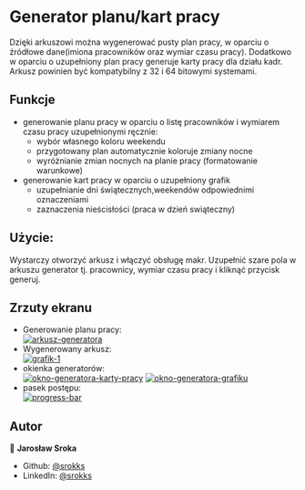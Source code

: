 
# Generator planu/kart pracy

Dzięki arkuszowi można wygenerować pusty plan pracy, w oparciu o źródłowe dane(imiona pracowników oraz wymiar czasu pracy). Dodatkowo w oparciu o uzupełniony plan pracy generuje karty pracy dla działu kadr. Arkusz powinien być kompatybilny z 32 i 64 bitowymi systemami.

 ## Funkcje  
- generowanie planu pracy w oparciu o listę pracowników i wymiarem czasu pracy uzupełnionymi ręcznie:
   - wybór własnego koloru weekendu
   - przygotowany plan automatycznie koloruje zmiany nocne 
   - wyróżnianie zmian nocnych na planie pracy (formatowanie warunkowe)
- generowanie kart pracy w oparciu o uzupełniony grafik 
  - uzupełnianie dni świątecznych,weekendów odpowiednimi oznaczeniami
  - zaznaczenia nieścisłości (praca w dzień swiąteczny) 


## Użycie:
Wystarczy otworzyć arkusz <nazwa> i włączyć obsługę makr.
Uzupełnić szare pola w arkuszu generator tj. pracownicy, wymiar czasu pracy i kliknąć przycisk generuj.


## Zrzuty ekranu
- Generowanie planu pracy:</br> 
<a href="https://ibb.co/J3zMcVg"><img src="https://i.ibb.co/mNHMRkg/arkusz-generatora.png" alt="arkusz-generatora" border="0"></a></br>
- Wygenerowany arkusz:</br>
<a href="https://ibb.co/j5c1FFx"><img src="https://i.ibb.co/VN7P88h/grafik-1.png" alt="grafik-1" border="0"></a></br>
- okienka generatorów:</br>
<a href="https://imgbb.com/"><img src="https://i.ibb.co/8mq6MwT/okno-generatora-karty-pracy.png" alt="okno-generatora-karty-pracy" border="0"></a>
<a href="https://imgbb.com/"><img src="https://i.ibb.co/8KrV1ZZ/okno-generatora-grafiku.png" alt="okno-generatora-grafiku" border="0"></a></br>
- pasek postępu:</br>
<a href="https://imgbb.com/"><img src="https://i.ibb.co/MGmpMw2/progress-bar.png" alt="progress-bar" border="0"></a></br>


## Autor

👤 **Jarosław Sroka**

* Github: [@srokks](https://github.com/srokks)
* LinkedIn: [@srokks](https://linkedin.com/in/srokks)
